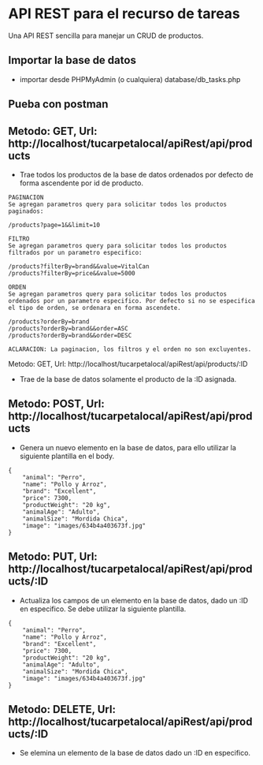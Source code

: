 # API REST para el recurso de tareas
Una API REST sencilla para manejar un CRUD de productos.

## Importar la base de datos
- importar desde PHPMyAdmin (o cualquiera) database/db_tasks.php

## Pueba con postman


## Metodo: GET, Url: http://localhost/tucarpetalocal/apiRest/api/products
- Trae todos los productos de la base de datos ordenados por defecto de forma ascendente por id de producto.

```
PAGINACION
Se agregan parametros query para solicitar todos los productos paginados:

/products?page=1&&limit=10

FILTRO
Se agregan parametros query para solicitar todos los productos filtrados por un parametro especifico:

/products?filterBy=brand&&value=VitalCan
/products?filterBy=price&&value=5000

ORDEN
Se agregan parametros query para solicitar todos los productos ordenados por un parametro especifico. Por defecto si no se especifica el tipo de orden, se ordenara en forma ascendete.

/products?orderBy=brand
/products?orderBy=brand&&order=ASC
/products?orderBy=brand&&order=DESC

ACLARACION: La paginacion, los filtros y el orden no son excluyentes.

```

Metodo: GET, Url: http://localhost/tucarpetalocal/apiRest/api/products/:ID
- Trae de la base de datos solamente el producto de la :ID asignada.




## Metodo: POST, Url: http://localhost/tucarpetalocal/apiRest/api/products
- Genera un nuevo elemento en la base de datos, para ello utilizar la siguiente plantilla en el body.

```
{
    "animal": "Perro",
    "name": "Pollo y Arroz",
    "brand": "Excellent",
    "price": 7300,
    "productWeight": "20 kg",
    "animalAge": "Adulto",
    "animalSize": "Mordida Chica",
    "image": "images/634b4a403673f.jpg"
}
```

## Metodo: PUT, Url: http://localhost/tucarpetalocal/apiRest/api/products/:ID
- Actualiza los campos de un elemento en la base de datos, dado un :ID en especifico. Se debe utilizar la siguiente plantilla.

```
{
    "animal": "Perro",
    "name": "Pollo y Arroz",
    "brand": "Excellent",
    "price": 7300,
    "productWeight": "20 kg",
    "animalAge": "Adulto",
    "animalSize": "Mordida Chica",
    "image": "images/634b4a403673f.jpg"
}
```
## Metodo: DELETE, Url: http://localhost/tucarpetalocal/apiRest/api/products/:ID
- Se elemina un elemento de la base de datos dado un :ID en especifico.